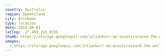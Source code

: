 ```yaml
---
country: Australia
region: Queensland
city: Brisbane
type: location
date: 2016-09-01
latlng: -27.469,153.0235
thumb: https://storage.googleapis.com/julianburr-me-assets/around-the-world/australia/brisbane/IMG_20190201_183910--thumb.jpg
images:
  - https://storage.googleapis.com/julianburr-me-assets/around-the-world/australia/brisbane/IMG_20190201_183910.jpg
---
```

